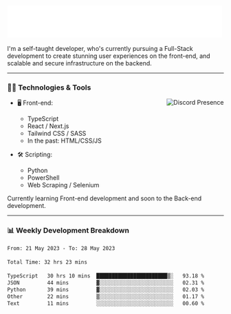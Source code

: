 <img src="assets/wave.svg" alt=":wave:" />

I'm a self-taught developer, who's currently pursuing a Full-Stack development to create stunning user experiences on the front-end, and scalable and secure infrastructure on the backend.

---

### 🧑‍💻 Technologies & Tools

<a href="https://discord.com/users/414304208649453568" target="_blank" rel="nofollow">
   <img src="https://lanyard-profile-readme.vercel.app/api/414304208649453568?idleMessage=Probably%20doing%20something%20else..." alt="Discord Presence" align="right">
</a>

- 🖥️ Front-end:

  - TypeScript
  - React / Next.js
  - Tailwind CSS / SASS
  - In the past: HTML/CSS/JS

- 🛠 Scripting:

  - Python
  - PowerShell
  - Web Scraping / Selenium

Currently learning Front-end development and soon to the Back-end development.

---

### 📊 Weekly Development Breakdown

<!-- ![ccrsxx's GitHub Stats](https://github-readme-stats.vercel.app/api?username=ccrsxx&count_private=true&theme=tokyonight) -->
<!-- ![ccrsxx's Top Langs](https://github-readme-stats.vercel.app/api/top-langs/?username=ccrsxx&hide=lua,java,html&theme=tokyonight) -->

<!--START_SECTION:waka-->

```text
From: 21 May 2023 - To: 28 May 2023

Total Time: 32 hrs 23 mins

TypeScript   30 hrs 10 mins  ███████████████████████▒░   93.18 %
JSON         44 mins         ▓░░░░░░░░░░░░░░░░░░░░░░░░   02.31 %
Python       39 mins         ▓░░░░░░░░░░░░░░░░░░░░░░░░   02.03 %
Other        22 mins         ▒░░░░░░░░░░░░░░░░░░░░░░░░   01.17 %
Text         11 mins         ░░░░░░░░░░░░░░░░░░░░░░░░░   00.60 %
```

<!--END_SECTION:waka-->
